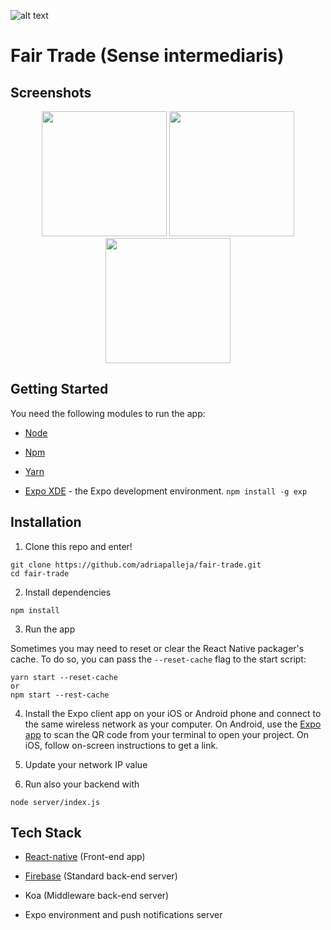 ![alt text](https://raw.githubusercontent.com/adriapalleja/fair-trade/master/app_icon.png)
# Fair Trade (Sense intermediaris)

## Screenshots

<div align="center">
     <img width= "200px" src="https://raw.githubusercontent.com/adriapalleja/fair-trade/master/screenshots/screenshot_1.png"></img>
     <img width= "200px" src="https://raw.githubusercontent.com/adriapalleja/fair-trade/master/screenshots/screenshot_2.png"></img>
     <img width= "200px" src="https://raw.githubusercontent.com/adriapalleja/fair-trade/master/screenshots/screenshot_3.png"></img>
</div>

## Getting Started

You need the following modules to run the app:

* [Node](https://nodejs.org)

* [Npm](https://www.npmjs.com)

* [Yarn](https://yarnpkg.com)

* [Expo XDE](https://www.expo.io) - the Expo development environment.
  ```npm install -g exp```

## Installation

1. Clone this repo and enter!

```
git clone https://github.com/adriapalleja/fair-trade.git
cd fair-trade
```

2. Install dependencies

```
npm install
```

3. Run the app

Sometimes you may need to reset or clear the React Native packager's cache. To do so, you can pass the `--reset-cache` flag to the start script:

```
yarn start --reset-cache
or
npm start --rest-cache
```
4. Install the Expo client app on your iOS or Android phone and connect to the same wireless network as your computer. On Android, use the [Expo app](https://expo.io) to scan the QR code from your terminal to open your project. On iOS, follow on-screen instructions to get a link.

5. Update your network IP value

6. Run also your backend with 

```
node server/index.js
```

## Tech Stack

* [React-native](https://facebook.github.io/react-native) (Front-end app)

* [Firebase](https://firebase.google.com) (Standard back-end server)

* Koa (Middleware back-end server)

* Expo environment and push notifications server
